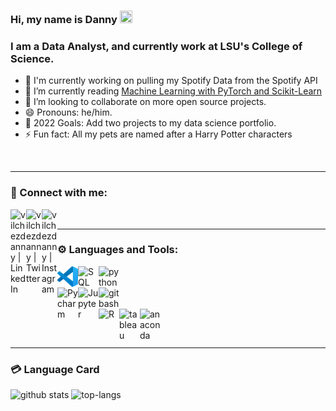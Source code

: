 <!--
**vilchezdanny/vilchezdanny** is a ✨ _special_ ✨ repository because its `README.md` (this file) appears on your GitHub profile.

Here are some ideas to get you started:

- 🔭 I’m currently working on ...
- 🌱 I’m currently learning ...
- 👯 I’m looking to collaborate on ...
- 🤔 I’m looking for help with ...
- 💬 Ask me about ...
- 📫 How to reach me: ...
- 😄 Pronouns: ...
- ⚡ Fun fact: ...
-->

### Hi, my name is Danny <img src="https://media.giphy.com/media/hvRJCLFzcasrR4ia7z/giphy.gif" height="20px" width="20px"> 


### I am a Data Analyst, and currently work at LSU's College of Science.
- 🔭 I'm currently working on pulling my Spotify Data from the Spotify API<br />
- 🌱 I’m currently reading [Machine Learning with PyTorch and Scikit-Learn](https://www.amazon.com/Machine-Learning-PyTorch-Scikit-Learn-learning/dp/1801819319/ref=sr_1_2_sspa?keywords=pytorch&qid=1655647352&s=books&sprefix=pytorch%2Cstripbooks%2C80&sr=1-2-spons&psc=1&spLa=ZW5jcnlwdGVkUXVhbGlmaWVyPUExMlA4RlBSU0FTOERDJmVuY3J5cHRlZElkPUEwODI1OTgwM1ROT0lVWEc0WTBVQiZlbmNyeXB0ZWRBZElkPUEwNjY0NDk2MlpFRFRIN0xURTBQQiZ3aWRnZXROYW1lPXNwX2F0ZiZhY3Rpb249Y2xpY2tSZWRpcmVjdCZkb05vdExvZ0NsaWNrPXRydWU=#customerReviews)<br />
- 👯 I’m looking to collaborate on more open source projects.<br />
- 😄 Pronouns: he/him.<br />
- 🥅 2022 Goals: Add two projects to my data science portfolio.<br />
- ⚡ Fun fact: All my pets are named after a Harry Potter characters
<br/>
<hr/>



### 🧧 Connect with me:
<!--
[<img align="left" alt="vilch" width="25px" src="http://pngimg.com/uploads/globe/globe_PNG100096.png" />][website]
-->
[<img align="left" alt="vilchezdanny | LinkedIn" width="25px" src="http://pngimg.com/uploads/linkedIn/linkedIn_PNG32.png" />][linkedin]
[<img align="left" alt="vilchezdanny | Twitter" width="25px" src="http://pngimg.com/uploads/twitter/twitter_PNG29.png" />][twitter]
[<img align="left" alt="vilchezdanny | Instagram" width="25px" src="http://pngimg.com/uploads/instagram/instagram_PNG11.png" />][instagram]
<br />




<hr/>


### ⚙ Languages and Tools:

[<img align="left" alt="vscode" width="33px" src="https://raw.githubusercontent.com/github/explore/80688e429a7d4ef2fca1e82350fe8e3517d3494d/topics/visual-studio-code/visual-studio-code.png" />][vscode]
[<img align="left" alt="SQL" width="33px" src="https://camo.githubusercontent.com/b65f9026a0274fb351e57ed757a7c01e2538734b2278c067b5d6ca4650a6e4ce/68747470733a2f2f6c6162732e6d7973716c2e636f6d2f636f6d6d6f6e2f6c6f676f732f6d7973716c2d6c6f676f2e737667" />][mysql]
[<img align="left" alt="python" width="33px" src="https://i.imgur.com/gixjL0a.png" />][python]
<br/>
<br/>
[<img align="left" alt="Pycharm" width="33px" src="https://i.imgur.com/N3UnDaG.png" />][pycharm]
[<img align="left" alt="Jupyter" width="33px" src="https://i.imgur.com/f5M1VWO.png" />][jupyter]
[<img align="left" alt="gitbash" width="33px" src="https://i.imgur.com/FgD2Tpt.png" />][git]
<br/>
<br/>
[<img align="left" alt="R" width="33px" src="https://i.imgur.com/LGgB5r4.png" />][R]
[<img align="left" alt="tableau" width="33px" src="https://img.icons8.com/color/48/000000/tableau-software.png" />][tableau]
[<img align="left" alt="anaconda" width="33px" src="https://i.imgur.com/SUxYIXm.png" />][anaconda]
<br/>


<br/>



<hr/>

### 💳 Language Card

![github stats](https://github-readme-stats.vercel.app/api?username=vilchezdanny&show_icons=true&hide_border=true&hide=stars,prs,issues&theme=radical)
![top-langs](https://github-readme-stats.vercel.app/api/top-langs?username=vilchezdanny&show_icons=true&theme=radical)




[myprofile]:https://github.com/vilchezdanny
[anaconda]:https://www.anaconda.com/
<!--
[PowerBI]:https://powerbi.microsoft.com/en-us/
-->
[tableau]: https://www.tableau.com/
[R]:https://www.r-project.org/
[vscode]:https://code.visualstudio.com/
[jupyter]:https://jupyter.org/
[pycharm]:https://www.jetbrains.com/pycharm/
[git]:https://git-scm.com/
[mysql]:https://www.mysql.com/
[python]:https://www.python.org/
<!--
[website]: https://www.kalihackz.tech/Rex
-->
[instagram]: https://www.instagram.com/danny_vilchez/
[twitter]: https://twitter.com/dannyv204
[linkedin]: https://www.linkedin.com/in/vilchezdaniel/
